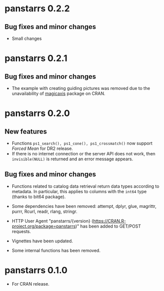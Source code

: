 # panstarrs 0.2.2

## Bug fixes and minor changes

-   Small changes

# panstarrs 0.2.1

## Bug fixes and minor changes

-   The example with creating guiding pictures was removed due to the unavailability of [magicaxis](https://cran.r-project.org/package=magicaxis) package on CRAN.

# panstarrs 0.2.0

## New features

-   Functions `ps1_search(), ps1_cone(), ps1_crossmatch()` now support *Forced Mean* for DR2 release.
-   If there is no internet connection or the server API does not work, then `invisible(NULL)` is returned and an error message appears.

## Bug fixes and minor changes

-   Functions related to catalog data retrieval return data types according to metadata. In particular, this applies to columns with the `int64` type (thanks to bit64 package).

-   Some dependencies have been removed: attempt, dplyr, glue, magrittr, purrr, Rcurl, readr, rlang, stringr.

-   HTTP User Agent "panstarrs/{version} (<https://CRAN.R-project.org/package=panstarrs>)" has been added to GET/POST requests.

-   Vignettes have been updated.

-   Some internal functions has been removed.

# panstarrs 0.1.0

-   For CRAN release.
